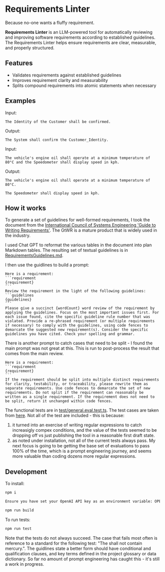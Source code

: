 # Requirements Linter

Because no-one wants a fluffy requirement.

**Requirements Linter** is an LLM-powered tool for automatically reviewing and improving software requirements according to established guidelines. The Requirements Linter helps ensure requirements are clear, measurable, and properly structured.

## Features

- Validates requirements against established guidelines
- Improves requirement clarity and measurability
- Splits compound requirements into atomic statements when necessary

## Examples

Input:
```plaintext
The Identity of the Customer shall be confirmed.
```

Output:
```plaintext
The System shall confirm the Customer_Identity.
```

Input:
```plaintext
The vehicle's engine oil shall operate at a minimum temperature of 80°C and the Speedometer shall display speed in kph.
```

Output:
```plaintext
The vehicle's engine oil shall operate at a minimum temperature of 80°C.

The Speedometer shall display speed in kph.
```

## How it works

To generate a set of guidelines for well-formed requirements, I took the document from the [International Council of Systems Engineering 'Guide to Writing Requirements'](https://www.incose.org/docs/default-source/working-groups/requirements-wg/gtwr/incose_rwg_gtwr_v4_040423_final_drafts.pdf). The GtWR is a mature product that is widely used in the industry. 

I used Chat GPT to reformat the various tables in the document into plan Markdown tables. The resulting set of textual guidelines is in [RequirementsGuidelines.md](RequirementsGuidelines.md).

I then use the guidlines to build a prompt: 
````code
Here is a requirement:
```requirement
{requirement}
```
Review the requirement in the light of the following guidelines:
```guidelines 
{guidelines} 
```
Please give a succinct {wordCount} word review of the requirement by applying the guidelines. Focus on the most important issues first. For each issue found, cite the specific guideline rule number that was violated. Provide a re-phrased requirement (or multiple requirements if necessary) to comply with the guidelines, using code fences to demarcate the suggested new requirement(s). Consider the specific guidelines you have cited. Check your spelling and grammar.
````
There is another prompt to catch cases that need to be split - I found the main prompt was not great at this. This is run to post-process the result that comes from the main review. 

````code
Here is a requirement:
```requirement
{requirement}
```
If the requirement should be split into multiple distinct requirements for clarity, testability, or traceability, please rewrite them as separate requirements. Use code fences to demarcate the set of new requirements. Do not split if the requirement can reasonably be written as a single requirement. If the requirement does not need to be split, return it unchanged within code fences.
````

The functional tests are in [test/general.eval.test.ts](test/general.eval.test.ts). The test cases are taken from [here](https://www.incose.org/docs/default-source/working-groups/requirements-wg/shared_gtwr/gtwr_characteristics_section_4_050423.pdf?sfvrsn=9a7548c7_2). Not all of the test are included - this is because:
1) it turned into an exercise of writing regular expressions to catch increasigly compex conditions, and the value of the tests seemed to be dropping off vs just publishing the tool in a reasonable first draft state. 
2) as noted under installation, not all of the current tests always pass. My next focus is going to be getting the base set of evaluations to pass 100% of the time, which is a prompt engineering journey, and seems more valuable than coding dozens more regular expressions. 


## Development

To install:
```bash
npm i

Ensure you have set your OpenAI API key as an environment variable: OPENAI_API_KEY

npm run build
```
To run tests:
```bash
npm run test
```

Note that the tests do not always succeed. The case that fails most often is reference to a standard for the following test: "The <SOI> shall not contain mercury.". The guidlines state a better form should have conditional and qualification clauses, and key terms defined in the project glossary or data dictionary. So far no amount of prompt engineering has caught this - it's still a work in progress.  